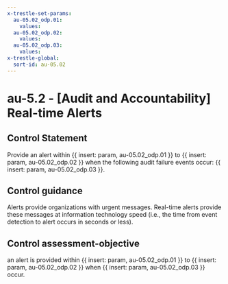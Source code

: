 ```yaml
---
x-trestle-set-params:
  au-05.02_odp.01:
    values:
  au-05.02_odp.02:
    values:
  au-05.02_odp.03:
    values:
x-trestle-global:
  sort-id: au-05.02
---
```


# au-5.2 - \[Audit and Accountability\] Real-time Alerts

## Control Statement

Provide an alert within {{ insert: param, au-05.02_odp.01 }} to {{ insert: param, au-05.02_odp.02 }} when the following audit failure events occur: {{ insert: param, au-05.02_odp.03 }}.

## Control guidance

Alerts provide organizations with urgent messages. Real-time alerts provide these messages at information technology speed (i.e., the time from event detection to alert occurs in seconds or less).

## Control assessment-objective

an alert is provided within {{ insert: param, au-05.02_odp.01 }} to {{ insert: param, au-05.02_odp.02 }} when {{ insert: param, au-05.02_odp.03 }} occur.
